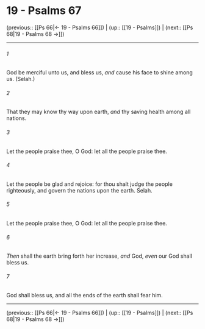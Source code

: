 # 19 - Psalms 67

(previous:: [[Ps 66|← 19 - Psalms 66]]) | (up:: [[19 - Psalms]]) | (next:: [[Ps 68|19 - Psalms 68 →]])

***


###### 1 
God be merciful unto us, and bless us, _and_ cause his face to shine among us. (Selah.) 

###### 2 
That they may know thy way upon earth, _and_ thy saving health among all nations. 

###### 3 
Let the people praise thee, O God: let all the people praise thee. 

###### 4 
Let the people be glad and rejoice: for thou shalt judge the people righteously, and govern the nations upon the earth. Selah. 

###### 5 
Let the people praise thee, O God: let all the people praise thee. 

###### 6 
_Then_ shall the earth bring forth her increase, _and_ God, _even_ our God shall bless us. 

###### 7 
God shall bless us, and all the ends of the earth shall fear him.

***

(previous:: [[Ps 66|← 19 - Psalms 66]]) | (up:: [[19 - Psalms]]) | (next:: [[Ps 68|19 - Psalms 68 →]])

